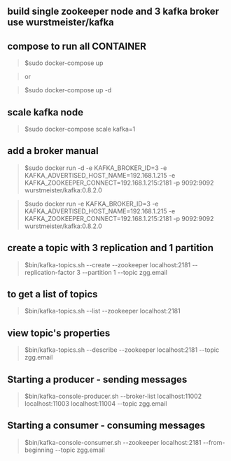 
## build single zookeeper node and 3 kafka broker use wurstmeister/kafka

## compose to run all CONTAINER
  > $sudo docker-compose up

  > or

  > $sudo docker-compose up -d

## scale kafka node
  > $sudo docker-compose scale kafka=1

## add a broker manual
  > $sudo docker run -d -e KAFKA_BROKER_ID=3 -e KAFKA_ADVERTISED_HOST_NAME=192.168.1.215 -e KAFKA_ZOOKEEPER_CONNECT=192.168.1.215:2181 -p 9092:9092 wurstmeister/kafka:0.8.2.0

  > $sudo docker run -e KAFKA_BROKER_ID=3 -e KAFKA_ADVERTISED_HOST_NAME=192.168.1.215 -e KAFKA_ZOOKEEPER_CONNECT=192.168.1.215:2181 -p 9092:9092 wurstmeister/kafka:0.8.2.0

## create a topic with 3 replication and 1 partition
  > $bin/kafka-topics.sh --create --zookeeper localhost:2181 --replication-factor 3 --partition 1 --topic  zgg.email

## to get a list of topics
  > $bin/kafka-topics.sh --list --zookeeper localhost:2181

## view topic's properties   
  > $bin/kafka-topics.sh --describe --zookeeper localhost:2181 --topic zgg.email

## Starting a producer - sending messages
  > $bin/kafka-console-producer.sh --broker-list localhost:11002 localhost:11003 localhost:11004 --topic zgg.email

## Starting a consumer - consuming messages
  > $bin/kafka-console-consumer.sh --zookeeper localhost:2181 --from-beginning --topic zgg.email
